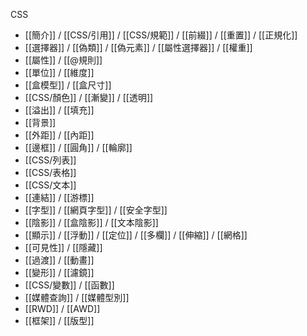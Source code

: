 CSS
- [[簡介]] / [[CSS/引用]] / [[CSS/規範]] / [[前綴]] / [[重置]] / [[正規化]]
- [[選擇器]] / [[偽類]] / [[偽元素]] / [[屬性選擇器]] / [[權重]]
- [[屬性]] / [[@規則]]
- [[單位]] / [[維度]]
- [[盒模型]] / [[盒尺寸]]
- [[CSS/顏色]] / [[漸變]] / [[透明]]
- [[溢出]] / [[填充]]
- [[背景]]
- [[外距]] / [[內距]]
- [[邊框]] / [[圓角]] / [[輪廓]]
- [[CSS/列表]]
- [[CSS/表格]]
- [[CSS/文本]]
- [[連結]] / [[游標]]
- [[字型]] / [[網頁字型]] / [[安全字型]]
- [[陰影]] / [[盒陰影]] / [[文本陰影]]
- [[顯示]] / [[浮動]] / [[定位]] / [[多欄]] / [[伸縮]] / [[網格]]
- [[可見性]] / [[隱藏]]
- [[過渡]] / [[動畫]]
- [[變形]] / [[濾鏡]]
- [[CSS/變數]] / [[函數]]
- [[媒體查詢]] / [[媒體型別]]
- [[RWD]] / [[AWD]]
- [[框架]] / [[版型]]